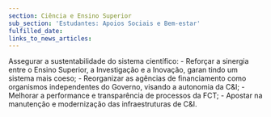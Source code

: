 ```yaml
---
section: Ciência e Ensino Superior
sub_section: 'Estudantes: Apoios Sociais e Bem-estar'
fulfilled_date:
links_to_news_articles:
---
```


Assegurar a sustentabilidade do sistema científico: - Reforçar a sinergia entre o Ensino Superior, a Investigação e a Inovação, garan tindo um sistema mais coeso; - Reorganizar as agências de financiamento como organismos independentes do Governo, visando a autonomia da C&I; - Melhorar a performance e transparência de processos da FCT; - Apostar na manutenção e modernização das infraestruturas de C&I.